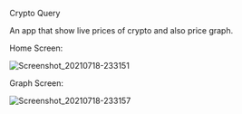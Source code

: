 Crypto Query

An app that show live prices of crypto and also price graph.



Home Screen:


![Screenshot_20210718-233151](https://user-images.githubusercontent.com/75823395/126106429-347377bc-d667-48ec-841d-758b679cc993.png)




Graph Screen:



![Screenshot_20210718-233157](https://user-images.githubusercontent.com/75823395/126106450-5d47c689-4d30-4969-b954-2fe502f5894e.png)

